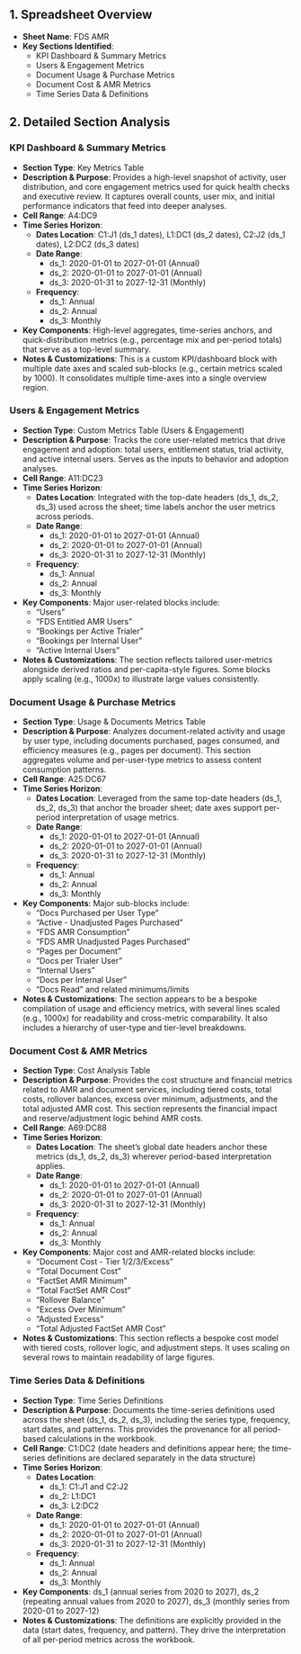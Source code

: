 ## 1. Spreadsheet Overview
- **Sheet Name**: FDS AMR
- **Key Sections Identified**:
  - KPI Dashboard & Summary Metrics
  - Users & Engagement Metrics
  - Document Usage & Purchase Metrics
  - Document Cost & AMR Metrics
  - Time Series Data & Definitions

## 2. Detailed Section Analysis

### KPI Dashboard & Summary Metrics
- **Section Type**: Key Metrics Table
- **Description & Purpose**: Provides a high-level snapshot of activity, user distribution, and core engagement metrics used for quick health checks and executive review. It captures overall counts, user mix, and initial performance indicators that feed into deeper analyses.
- **Cell Range**: A4:DC9
- **Time Series Horizon**:
  - **Dates Location**: C1:J1 (ds_1 dates), L1:DC1 (ds_2 dates), C2:J2 (ds_1 dates), L2:DC2 (ds_3 dates)
  - **Date Range**:
    - ds_1: 2020-01-01 to 2027-01-01 (Annual)
    - ds_2: 2020-01-01 to 2027-01-01 (Annual)
    - ds_3: 2020-01-31 to 2027-12-31 (Monthly)
  - **Frequency**:
    - ds_1: Annual
    - ds_2: Annual
    - ds_3: Monthly
- **Key Components**: High-level aggregates, time-series anchors, and quick-distribution metrics (e.g., percentage mix and per-period totals) that serve as a top-level summary.
- **Notes & Customizations**: This is a custom KPI/dashboard block with multiple date axes and scaled sub-blocks (e.g., certain metrics scaled by 1000). It consolidates multiple time-axes into a single overview region.

### Users & Engagement Metrics
- **Section Type**: Custom Metrics Table (Users & Engagement)
- **Description & Purpose**: Tracks the core user-related metrics that drive engagement and adoption: total users, entitlement status, trial activity, and active internal users. Serves as the inputs to behavior and adoption analyses.
- **Cell Range**: A11:DC23
- **Time Series Horizon**:
  - **Dates Location**: Integrated with the top-date headers (ds_1, ds_2, ds_3) used across the sheet; time labels anchor the user metrics across periods.
  - **Date Range**:
    - ds_1: 2020-01-01 to 2027-01-01 (Annual)
    - ds_2: 2020-01-01 to 2027-01-01 (Annual)
    - ds_3: 2020-01-31 to 2027-12-31 (Monthly)
  - **Frequency**:
    - ds_1: Annual
    - ds_2: Annual
    - ds_3: Monthly
- **Key Components**: Major user-related blocks include:
  - “Users”
  - “FDS Entitled AMR Users”
  - “Bookings per Active Trialer”
  - “Bookings per Internal User”
  - “Active Internal Users”
- **Notes & Customizations**: The section reflects tailored user-metrics alongside derived ratios and per-capita-style figures. Some blocks apply scaling (e.g., 1000x) to illustrate large values consistently.

### Document Usage & Purchase Metrics
- **Section Type**: Usage & Documents Metrics Table
- **Description & Purpose**: Analyzes document-related activity and usage by user type, including documents purchased, pages consumed, and efficiency measures (e.g., pages per document). This section aggregates volume and per-user-type metrics to assess content consumption patterns.
- **Cell Range**: A25:DC67
- **Time Series Horizon**:
  - **Dates Location**: Leveraged from the same top-date headers (ds_1, ds_2, ds_3) that anchor the broader sheet; date axes support per-period interpretation of usage metrics.
  - **Date Range**:
    - ds_1: 2020-01-01 to 2027-01-01 (Annual)
    - ds_2: 2020-01-01 to 2027-01-01 (Annual)
    - ds_3: 2020-01-31 to 2027-12-31 (Monthly)
  - **Frequency**:
    - ds_1: Annual
    - ds_2: Annual
    - ds_3: Monthly
- **Key Components**: Major sub-blocks include:
  - “Docs Purchased per User Type”
  - “Active - Unadjusted Pages Purchased”
  - “FDS AMR Consumption”
  - “FDS AMR Unadjusted Pages Purchased”
  - “Pages per Document”
  - “Docs per Trialer User”
  - “Internal Users”
  - “Docs per Internal User”
  - “Docs Read” and related minimums/limits
- **Notes & Customizations**: The section appears to be a bespoke compilation of usage and efficiency metrics, with several lines scaled (e.g., 1000x) for readability and cross-metric comparability. It also includes a hierarchy of user-type and tier-level breakdowns.

### Document Cost & AMR Metrics
- **Section Type**: Cost Analysis Table
- **Description & Purpose**: Provides the cost structure and financial metrics related to AMR and document services, including tiered costs, total costs, rollover balances, excess over minimum, adjustments, and the total adjusted AMR cost. This section represents the financial impact and reserve/adjustment logic behind AMR costs.
- **Cell Range**: A69:DC88
- **Time Series Horizon**:
  - **Dates Location**: The sheet’s global date headers anchor these metrics (ds_1, ds_2, ds_3) wherever period-based interpretation applies.
  - **Date Range**:
    - ds_1: 2020-01-01 to 2027-01-01 (Annual)
    - ds_2: 2020-01-01 to 2027-01-01 (Annual)
    - ds_3: 2020-01-31 to 2027-12-31 (Monthly)
  - **Frequency**:
    - ds_1: Annual
    - ds_2: Annual
    - ds_3: Monthly
- **Key Components**: Major cost and AMR-related blocks include:
  - “Document Cost - Tier 1/2/3/Excess”
  - “Total Document Cost”
  - “FactSet AMR Minimum”
  - “Total FactSet AMR Cost”
  - “Rollover Balance”
  - “Excess Over Minimum”
  - “Adjusted Excess”
  - “Total Adjusted FactSet AMR Cost”
- **Notes & Customizations**: This section reflects a bespoke cost model with tiered costs, rollover logic, and adjustment steps. It uses scaling on several rows to maintain readability of large figures.

### Time Series Data & Definitions
- **Section Type**: Time Series Definitions
- **Description & Purpose**: Documents the time-series definitions used across the sheet (ds_1, ds_2, ds_3), including the series type, frequency, start dates, and patterns. This provides the provenance for all period-based calculations in the workbook.
- **Cell Range**: C1:DC2 (date headers and definitions appear here; the time-series definitions are declared separately in the data structure)
- **Time Series Horizon**:
  - **Dates Location**:
    - ds_1: C1:J1 and C2:J2
    - ds_2: L1:DC1
    - ds_3: L2:DC2
  - **Date Range**:
    - ds_1: 2020-01-01 to 2027-01-01 (Annual)
    - ds_2: 2020-01-01 to 2027-01-01 (Annual)
    - ds_3: 2020-01-31 to 2027-12-31 (Monthly)
  - **Frequency**:
    - ds_1: Annual
    - ds_2: Annual
    - ds_3: Monthly
- **Key Components**: ds_1 (annual series from 2020 to 2027), ds_2 (repeating annual values from 2020 to 2027), ds_3 (monthly series from 2020-01 to 2027-12)
- **Notes & Customizations**: The definitions are explicitly provided in the data (start dates, frequency, and pattern). They drive the interpretation of all per-period metrics across the workbook.

